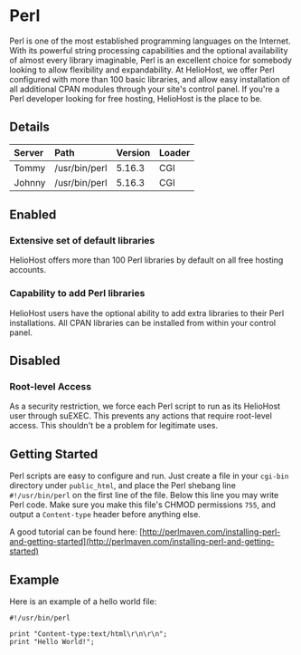 # Perl

Perl is one of the most established programming languages on the Internet. With its powerful string processing capabilities and the optional availability of almost every library imaginable, Perl is an excellent choice for somebody looking to allow flexibility and expandability. At HelioHost, we offer Perl configured with more than 100 basic libraries, and allow easy installation of all additional CPAN modules through your site's control panel. If you're a Perl developer looking for free hosting, HelioHost is the place to be.

## Details

| **Server** | Path | Version | Loader |
| :--- | :--- | :--- | :--- |
| Tommy | /usr/bin/perl | 5.16.3 | CGI |
| Johnny | /usr/bin/perl | 5.16.3 | CGI |

## Enabled

### Extensive set of default libraries

HelioHost offers more than 100 Perl libraries by default on all free hosting accounts.

### Capability to add Perl libraries

HelioHost users have the optional ability to add extra libraries to their Perl installations. All CPAN libraries can be installed from within your control panel.

## Disabled

### Root-level Access

As a security restriction, we force each Perl script to run as its HelioHost user through suEXEC. This prevents any actions that require root-level access. This shouldn't be a problem for legitimate uses.

## Getting Started

Perl scripts are easy to configure and run. Just create a file in your `cgi-bin` directory under `public_html`, and place the Perl shebang line `#!/usr/bin/perl` on the first line of the file. Below this line you may write Perl code. Make sure you make this file's CHMOD permissions `755`, and output a `Content-type` header before anything else.

A good tutorial can be found here: [http://perlmaven.com/installing-perl-and-getting-started](http://perlmaven.com/installing-perl-and-getting-started)

## Example

Here is an example of a hello world file:

```text
#!/usr/bin/perl

print "Content-type:text/html\r\n\r\n";
print "Hello World!";
```

